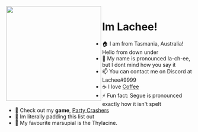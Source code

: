 <img align="left" src="https://camo.githubusercontent.com/c70f18274a81ee98dca1c116b68d5a35847b2e65/687474703a2f2f7374617469632e76656c76657463616368652e6f72672f70616765732f323031382f30362f31332f70617274792d676f706865722f64616e63696e672d676f706865722e676966" width=256>

# Im Lachee!
- 🏠 I am from Tasmania, Australia! Hello from down under
- 💬 My name is pronounced la-ch-ee, but I dont mind how you say it
- 📫 You can contact me on Discord at Lachee#9999
- ☕ I love [Coffee](https://ko-fi.com/lachee)
- ⚡ Fun fact: Segue is pronounced exactly how it isn't spelt
- 🚗 Check out my **game**, [Party Crashers](http://www.partycrashersgame.com/)
- 🤖 Im literally padding this list out
- 🐅 My favourite marsupial is the Thylacine.

<!---
oh you found my notes... you are nosy aint ya.

Well while you are here, check out my twitter! https://twitter.com/Lachee_
I share a lot of cool game stuff and art on it

Highlight this in Discord API server and I will give you a pat.

--->
